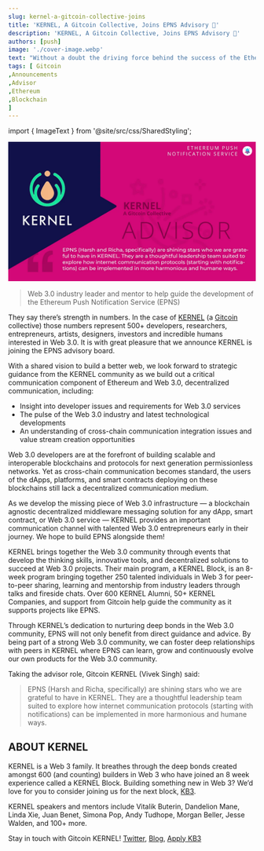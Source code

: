 ```yaml
---
slug: kernel-a-gitcoin-collective-joins
title: 'KERNEL, A Gitcoin Collective, Joins EPNS Advisory 🌱'
description: 'KERNEL, A Gitcoin Collective, Joins EPNS Advisory 🌱'
authors: [push]
image: './cover-image.webp'
text: "Without a doubt the driving force behind the success of the Ethereum blockchain is and will be the community behind it."
tags: [ Gitcoin
,Announcements
,Advisor
,Ethereum
,Blockchain
]
---
```

import { ImageText } from '@site/src/css/SharedStyling';

![Cover Image of KERNEL, A Gitcoin Collective, Joins EPNS Advisory 🌱](./cover-image.webp)

<!--truncate-->

> Web 3.0 industry leader and mentor to help guide the development of the Ethereum Push Notification Service (EPNS)

They say there’s strength in numbers. In the case of [KERNEL](https://kernel.community/) (a [Gitcoin](https://gitcoin.co/) collective) those numbers represent 500+ developers, researchers, entrepreneurs, artists, designers, investors and incredible humans interested in Web 3.0. It is with great pleasure that we announce KERNEL is joining the EPNS advisory board.

With a shared vision to build a better web, we look forward to strategic guidance from the KERNEL community as we build out a critical communication component of Ethereum and Web 3.0, decentralized communication, including:

*   Insight into developer issues and requirements for Web 3.0 services
*   The pulse of the Web 3.0 industry and latest technological developments
*   An understanding of cross-chain communication integration issues and value stream creation opportunities

Web 3.0 developers are at the forefront of building scalable and interoperable blockchains and protocols for next generation permissionless networks. Yet as cross-chain communication becomes standard, the users of the dApps, platforms, and smart contracts deploying on these blockchains still lack a decentralized communication medium.

As we develop the missing piece of Web 3.0 infrastructure — a blockchain agnostic decentralized middleware messaging solution for any dApp, smart contract, or Web 3.0 service — KERNEL provides an important communication channel with talented Web 3.0 entrepreneurs early in their journey. We hope to build EPNS alongside them!

KERNEL brings together the Web 3.0 community through events that develop the thinking skills, innovative tools, and decentralized solutions to succeed at Web 3.0 projects. Their main program, a KERNEL Block, is an 8-week program bringing together 250 talented individuals in Web 3 for peer-to-peer sharing, learning and mentorship from industry leaders through talks and fireside chats. Over 600 KERNEL Alumni, 50+ KERNEL Companies, and support from Gitcoin help guide the community as it supports projects like EPNS.

Through KERNEL’s dedication to nurturing deep bonds in the Web 3.0 community, EPNS will not only benefit from direct guidance and advice. By being part of a strong Web 3.0 community, we can foster deep relationships with peers in KERNEL where EPNS can learn, grow and continuously evolve our own products for the Web 3.0 community.

Taking the advisor role, Gitcoin KERNEL (Vivek Singh) said:

> EPNS (Harsh and Richa, specifically) are shining stars who we are grateful to have in KERNEL. They are a thoughtful leadership team suited to explore how internet communication protocols (starting with notifications) can be implemented in more harmonious and humane ways.

**ABOUT KERNEL**
----------------

KERNEL is a Web 3 family. It breathes through the deep bonds created amongst 600 (and counting) builders in Web 3 who have joined an 8 week experience called a KERNEL Block. Building something new in Web 3? We’d love for you to consider joining us for the next block, [KB3](http://kernel.community).

KERNEL speakers and mentors include Vitalik Buterin, Dandelion Mane, Linda Xie, Juan Benet, Simona Pop, Andy Tudhope, Morgan Beller, Jesse Walden, and 100+ more.

Stay in touch with Gitcoin KERNEL! [Twitter](https://twitter.com/KERNEL0x), [Blog](https://gitcoin.co/blog/announcing-kernel/), [Apply KB3](https://form.typeform.com/to/Sy0qlDwu?typeform-medium=embed-snippet)
